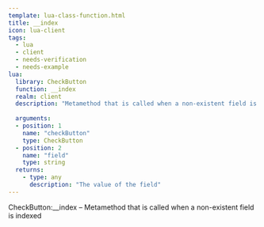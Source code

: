 ```yaml
---
template: lua-class-function.html
title: __index
icon: lua-client
tags:
  - lua
  - client
  - needs-verification
  - needs-example
lua:
  library: CheckButton
  function: __index
  realm: client
  description: "Metamethod that is called when a non-existent field is indexed"
  
  arguments:
  - position: 1
    name: "checkButton"
    type: CheckButton
  - position: 2
    name: "field"
    type: string
  returns:
    - type: any
      description: "The value of the field"
---
```


<div class="lua__search__keywords">
CheckButton:__index &#x2013; Metamethod that is called when a non-existent field is indexed
</div>

